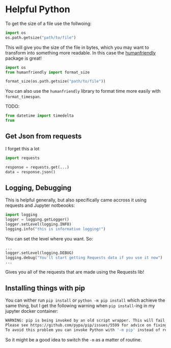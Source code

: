 # Helpful Python

To get the size of a file use the follwoing:
```python
import os
os.path.getsize("path/to/file")
```
This will give you the size of the file in bytes, which you may want to transform into something more readable.
In this case the [humanfriendly](https://humanfriendly.readthedocs.io/en/latest/index.html) package is great!

```python
import os
from humanfriendly import format_size

format_size(os.path.getsize("path/to/file"))
```

You can also use the `humanfriendly` library to format time more easily with `format_timespan`.

TODO:
```python
from datetime import timedelta
from
```

## Get Json from requests
I forget this a lot
```python
import requests

response = requests.get(...)
data = response.json()
```

## Logging, Debugging
This is helpful generally, but also specifically came accross it using requests and Jupyter notbeooks:

```python
import logging
logger = logging.getLogger()
logger.setLevel(logging.INFO)
logging.info("this is informative logging!")
```

You can set the level where you want. So:
```python
...
logger.setLevel(logging.DEBUG)
logging.debug("You'll start getting Requests data if you use it now")
...
```
Gives you all of the requests that are made using the Requests lib!

## Installing things with pip

You can wither run `pip install` or `python -m pip install`
which achieve the same thing, but I get the following
warning when `pip install`-ing in my jupyter docker
container:

```bash
WARNING: pip is being invoked by an old script wrapper. This will fail in a future version of pip.
Please see https://github.com/pypa/pip/issues/5599 for advice on fixing the underlying issue.
To avoid this problem you can invoke Python with '-m pip' instead of running pip directly.
```

So it might be a good idea to switch the `-m` as a matter
of routine.
